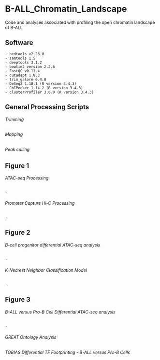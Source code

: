 # B-ALL_Chromatin_Landscape
Code and analyses associated with profiling the open chromatin landscape of B-ALL

## Software 

    - bedtools v2.26.0
    - samtools 1.5
    - deeptools 3.1.2
    - bowtie2 version 2.2.6 
    - FastQC v0.11.4
    - cutadapt 1.8.3 
    - trim_galore 0.4.0 
    - DeSeq2 1.18.1 (R version 3.4.3)
    - ChIPeeker 1.14.2 (R version 3.4.3)
    - clusterProfiler 3.6.0 (R version 3.4.3)

## General Processing Scripts

###### Trimming
   
###### Mapping 
    
###### Peak calling
    
    
## Figure 1
###### ATAC-seq Processing
    - 
###### Promoter Capture Hi-C Processing
    - 
## Figure 2
###### B-cell progenitor differential ATAC-seq analysis
    - 
###### K-Nearest Neighbor Classification Model
    - 

## Figure 3
###### B-ALL versus Pro-B Cell Differential ATAC-seq analysis
    - 
###### GREAT Ontology Analysis
###### TOBIAS Differential TF Footprinting - B-ALL versus Pro-B Cells
